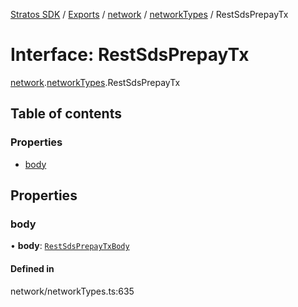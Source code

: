 [Stratos SDK](../README.md) / [Exports](../modules.md) / [network](../modules/network.md) / [networkTypes](../modules/network.networkTypes.md) / RestSdsPrepayTx

# Interface: RestSdsPrepayTx

[network](../modules/network.md).[networkTypes](../modules/network.networkTypes.md).RestSdsPrepayTx

## Table of contents

### Properties

- [body](network.networkTypes.RestSdsPrepayTx.md#body)

## Properties

### body

• **body**: [`RestSdsPrepayTxBody`](network.networkTypes.RestSdsPrepayTxBody.md)

#### Defined in

network/networkTypes.ts:635

